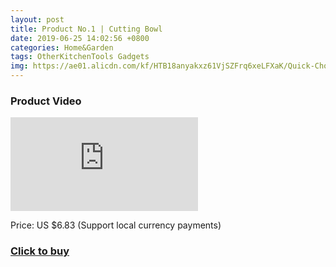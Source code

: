 ```yaml
---
layout: post
title: Product No.1 | Cutting Bowl
date: 2019-06-25 14:02:56 +0800
categories: Home&Garden
tags: OtherKitchenTools Gadgets
img: https://ae01.alicdn.com/kf/HTB18anyakxz61VjSZFrq6xeLFXaK/Quick-Chop-Salad-Bowl-Kitchen-Salads-Tool-Salad-Cutting-Bowl-Wave-Edge-Salad-Maker-Fruit-Vegetable.jpg_220x220xz.jpg
---
```


### Product Video
<iframe src="https://www.youtube.com/embed/S4AmNps6tH4" scrolling="no" border="0" frameborder="no" framespacing="0" allowfullscreen="true"> </iframe>

Price: US $6.83 (Support local currency payments)
### <a href="http://s.click.aliexpress.com/e/t6Kk1Og">Click to buy</a>
